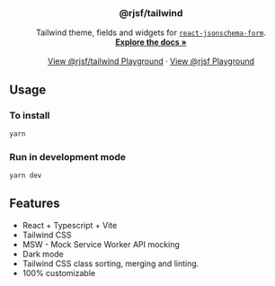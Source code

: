 <br />
<p align="center">
  <h3 align="center">@rjsf/tailwind</h3>

  <p align="center">
  Tailwind theme, fields and widgets for <a href="https://github.com/mozilla-services/react-jsonschema-form/"><code>react-jsonschema-form</code></a>.
    <br />
    <a href="https://rjsf-team.github.io/react-jsonschema-form/docs/"><strong>Explore the docs »</strong></a>
    <br />
    <br />
   <a href="https://cmelion.github.io/rjsf-tailwind/">View @rjsf/tailwind Playground</a>
    ·
   <a href="https://rjsf-team.github.io/react-jsonschema-form/">View @rjsf Playground</a>
  </p>

## Usage

### To install

```bash
yarn
```

### Run in development mode

```bash
yarn dev
```

## Features

- React + Typescript + Vite
- Tailwind CSS
- MSW - Mock Service Worker API mocking
- Dark mode
- Tailwind CSS class sorting, merging and linting.
- 100% customizable
